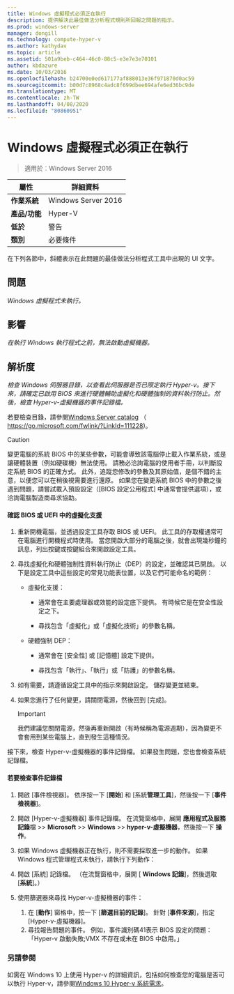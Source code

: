 ```yaml
---
title: Windows 虛擬程式必須正在執行
description: 提供解決此最佳做法分析程式規則所回報之問題的指示。
ms.prod: windows-server
manager: dongill
ms.technology: compute-hyper-v
ms.author: kathydav
ms.topic: article
ms.assetid: 501a9beb-c464-46c0-88c5-e3e7e3e70101
author: kbdazure
ms.date: 10/03/2016
ms.openlocfilehash: b24700e0ed617177af888013e36f971870d0ac59
ms.sourcegitcommit: b00d7c8968c4adc8f699dbee694afe6ed36bc9de
ms.translationtype: MT
ms.contentlocale: zh-TW
ms.lasthandoff: 04/08/2020
ms.locfileid: "80860951"
---
```

# <a name="windows-hypervisor-must-be-running"></a>Windows 虛擬程式必須正在執行

>適用於︰Windows Server 2016
  
|屬性|詳細資料|  
|-|-|  
|**作業系統**|Windows Server 2016|  
|**產品/功能**|Hyper-V|  
|**低於**|警告|  
|**類別**|必要條件|  
  
在下列各節中，斜體表示在此問題的最佳做法分析程式工具中出現的 UI 文字。  
  
## <a name="issue"></a>問題  
  
*Windows 虛擬程式未執行。*  
  
## <a name="impact"></a>影響  
  
*在執行 Windows 執行程式之前，無法啟動虛擬機器。*  
  
## <a name="resolution"></a>解析度  
  
*檢查 Windows 伺服器目錄，以查看此伺服器是否已限定執行 Hyper-v。接下來，請確定已啟用 BIOS 來進行硬體輔助虛擬化和硬體強制的資料執行防止。然後，檢查 Hyper-v-虛擬機器的事件記錄檔。*  
  
若要檢查目錄，請參閱[Windows Server catalog](https://go.microsoft.com/fwlink/?LinkId=111228) （ https://go.microsoft.com/fwlink/?LinkId=111228)。  
  
> [!CAUTION]  
> 變更電腦的系統 BIOS 中的某些參數，可能會導致該電腦停止載入作業系統，或是讓硬體裝置（例如硬碟機）無法使用。 請務必洽詢電腦的使用者手冊，以判斷設定系統 BIOS 的正確方式。 此外，追蹤您修改的參數及其原始值，是個不錯的主意，以便您可以在稍後視需要進行還原。 如果您在變更系統 BIOS 中的參數之後遇到問題，請嘗試載入預設設定（[BIOS 設定公用程式] 中通常會提供選項），或洽詢電腦製造商尋求協助。  
  
#### <a name="to-verify-virtualization-support-in-the-bios-or-uefi"></a>確認 BIOS 或 UEFI 中的虛擬化支援  
  
1.  重新開機電腦，並透過設定工具存取 BIOS 或 UEFI。 此工具的存取權通常可在電腦進行開機程式時使用。 當您開啟大部分的電腦之後，就會出現幾秒鐘的訊息，列出按鍵或按鍵組合來開啟設定工具。  
  
2.  尋找虛擬化和硬體強制性資料執行防止（DEP）的設定，並確認其已開啟。 以下是設定工具中這些設定的常見功能表位置，以及它們可能命名的範例：  
  
    -   虛擬化支援：  
  
        -   通常會在主要處理器或效能的設定底下提供。 有時候它是在安全性設定之下。  
  
        -   尋找包含「虛擬化」或「虛擬化技術」的參數名稱。  
  
    -   硬體強制 DEP：  
  
        -   通常會在 [安全性] 或 [記憶體] 設定下提供。  
  
        -   尋找包含「執行」、「執行」或「防護」的參數名稱。  
  
3.  如有需要，請遵循設定工具中的指示來開啟設定。 儲存變更並結束。  
  
4.  如果您進行了任何變更，請關閉電源，然後回到 [完成]。  
  
    > [!IMPORTANT]  
    > 我們建議您關閉電源，然後再重新開啟（有時候稱為電源週期），因為變更不會套用到某些電腦上，直到發生這種情況。  
  
接下來，檢查 Hyper-v-虛擬機器的事件記錄檔。 如果發生問題，您也會檢查系統記錄檔。  
  
#### <a name="to-check-the-event-logs"></a>若要檢查事件記錄檔  
  
1.  開啟 [事件檢視器]。 依序按一下 [**開始**] 和 [系統**管理工具**]，然後按一下 [**事件檢視器**]。  
  
2.  開啟 [Hyper-v-虛擬機器] 事件記錄檔。 在流覽窗格中，展開 **應用程式及服務記錄**檔 >> **Microsoft** >> **Windows** >> **hyper-v-虛擬機器**，然後按一下 **操作**。  
  
3.  如果 Windows 虛擬機器正在執行，則不需要採取進一步的動作。 如果 Windows 程式管理程式未執行，請執行下列動作：  
  
4.  開啟 [系統] 記錄檔。 （在流覽窗格中，展開 [ **Windows 記錄**]，然後選取 [**系統**]。）  
  
5.  使用篩選器來尋找 Hyper-v-虛擬機器的事件：   
    1. 在 [**動作**] 窗格中，按一下 [**篩選目前的記錄**]。 針對 [**事件來源**]，指定 [Hyper-v-虛擬機器]。   
    2. 尋找報告問題的事件。 例如，事件識別碼41表示 BIOS 設定的問題：「Hyper-v 啟動失敗;VMX 不存在或未在 BIOS 中啟用。」  
  
### <a name="see-also"></a>另請參閱  
如需在 Windows 10 上使用 Hyper-v 的詳細資訊，包括如何檢查您的電腦是否可以執行 Hyper-v，請參閱[Windows 10 Hyper-v 系統需求](https://msdn.microsoft.com/virtualization/hyperv_on_windows/quick_start/walkthrough_compatibility)。 


